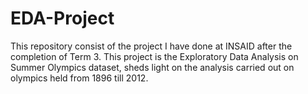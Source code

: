 # EDA-Project
This repository consist of the project I have done at INSAID after the completion of Term 3. This project is the Exploratory Data Analysis on Summer Olympics dataset, sheds light on the analysis carried out on olympics held from 1896 till 2012.

